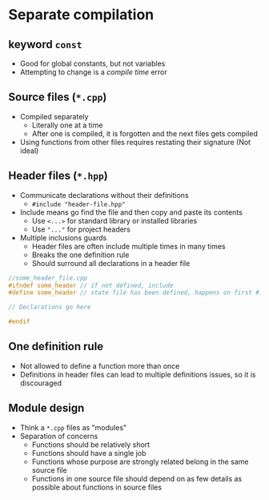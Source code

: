 # Separate compilation

## keyword `const`

- Good for global constants, but not variables
- Attempting to change is a *compile time* error

## Source files (`*.cpp`)

- Compiled separately
    - Literally one at a time
    - After one is compiled, it is forgotten and the next files gets compiled
- Using functions from other files requires restating their signature (Not ideal)

## Header files (`*.hpp`)

- Communicate declarations without their definitions
    - `#include "header-file.hpp"`
- Include means go find the file and then copy and paste its contents
    - Use `<...>` for standard library or installed libraries
    - Use `"..."` for project headers
- Multiple inclusions guards
    - Header files are often include multiple times in many times
    - Breaks the one definition rule
    - Should surround all declarations in a header file

```C++
//some_header_file.cpp
#ifndef some_header // if not defined, include
#define some_header // state file has been defined, happens on first #include

// Declarations go here

#endif
```

## One definition rule

- Not allowed to define a function more than once
- Definitions in header files can lead to multiple definitions issues, so it is discouraged

## Module design

- Think a `*.cpp` files as "modules"
- Separation of concerns
    - Functions should be relatively short
    - Functions should have a single job
    - Functions whose purpose are strongly related belong in the same source file
    - Functions in one source file should depend on as few details as possible about functions in source files